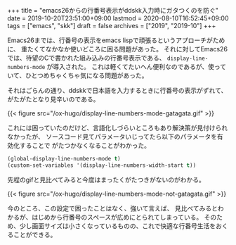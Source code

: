 +++
title = "emacs26からの行番号表示がddskk入力時にガタつくのを防ぐ"
date = 2019-10-20T23:51:00+09:00
lastmod = 2020-08-10T16:52:45+09:00
tags = ["emacs", "skk"]
draft = false
archives = ["2019", "2019-10"]
+++

Emacs26までは、行番号の表示をemacs lispで頑張るというアプローチがために、
重たくてなかなか使いどころに困る問題があった。
それに対してEmacs26では、待望のCで書かれた組み込みの行番号表示である、 `display-line-numbers-mode` が導入された。
これは軽くてたいへん便利なのであるが、使っていて、ひとつめちゃくちゃ気になる問題があった。

それはごらんの通り、ddskkで日本語を入力するときに行番号の表示がずれて、がたがたとなり見辛いのである。

{{< figure src="/ox-hugo/display-line-numbers-mode-gatagata.gif" >}}

これには困っていたのだけど、言語化しづらいところもあり解決策が見付けられなかったが、
ソースコード見てパラメータいじってたら以下のパラメータを有効化することで
がたつかなくなることがわかった。

```lisp
(global-display-line-numbers-mode t)
(custom-set-variables '(display-line-numbers-width-start t))
```

先程のgifと見比べてみると今度はまったくがたつきがないのがわかる。

{{< figure src="/ox-hugo/display-line-numbers-mode-not-gatagata.gif" >}}

今のところ、この設定で困ったことはなく、強いて言えば、
見比べてみるとわかるが、はじめから行番号のスペースが広めにとられてしまっている。
そのため、少し画面サイズは小さくなっているものの、これで快適な行番号生活をおくることができる。
